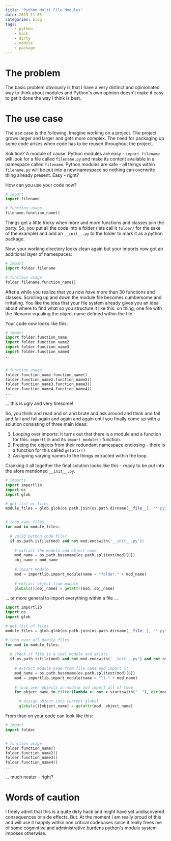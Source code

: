 ```yaml
---
title: "Python Multi File Modules"
date: 2019-11-05
categories: blog
tags:
    - python
    - hack
    - dirty
    - module
    - package
---
```



# The problem

The basic problem obviously is that I have a very distinct and opinionated
way to think about modules and Python's own opinion doesn't make it easy to 
get it done the way I think is best. 


# The use case

The use case is the following. Imagine working on a project. 
The project grows larger and larger and gets more complex. 
The need for packaging up some code arises when code has to be reused throughout 
the project. 

Solution? A module of cause. Python modules are easy - `import filename` will look for a file called `filename.py` and make its content available in a namespace called `filename`. 
Python modules are safe - all things within `filename.py` will be put into a new
namespace so nothing can overwrite thing already present. Easy - right?

How can you use your code now?

```python
# import
import filename

# function usage
filename.function_name()
```


Things get a little tricky when more and more functions and classes join the party.
So, you put all the code into a folder (lets call it `folder/` for the sake of 
the example) and add an `__init__.py` to the folder to mark it as a python package.

Now, your working directory looks clean again but your imports now got an 
additional layer of namespaces:



```python
# import
import folder.filename

# function usage
folder.filename.function_name()
```



After a while you realize that you now have more than 30 functions and classes.
Scrolling up and down the module file becomes cumbersome and irritating. 
You like the idea that your file system already gives you an idea about where 
to find what so you structure it like this: on thing, one file with the filename 
equaling the object name defined within the file. 

Your code now looks like this: 


```python
# import
import folder.function_name
import folder.function_name2
import folder.function_name3
import folder.function_name4
...


# function usage
folder.function_name.function_name()
folder.function_name2.function_name2()
folder.function_name3.function_name3()
folder.function_name4.function_name4()
...
```

... this is ugly and very tiresome!

So, you think and read and sit and brute and ask around and think and fail and fail and fail 
again and again and again until you finally come up with a solution consisting of three 
main ideas: 

1. Looping over imports: It turns out that there is a module and a function for this: `importlib` and its `import_module()` function. 
2. Freeing the objects from their redundant namespace enclosing - there is a function for this called `getattr()`
3. Assigning varying names to the things extracted within the loop. 


Cranking it all together the final solution looks like this - ready to be put into the 
afore mentioned `__init__.py`. 


```python
# imports
import importlib
import os
import glob

# get list of files 
module_files = glob.glob(os.path.join(os.path.dirname(__file__), "*.py"))


# loop over files
for mod in module_files:
  
  # valid python code file?
  if os.path.isfile(mod) and not mod.endswith('__init__.py'):
    
    # extract the module and object name
    mod_name = os.path.basename(os.path.splitext(mod)[0])
    obj_name = mod_name
    
    # import module
    mod = importlib.import_module(name = "folder." + mod_name)
    
    # extract object from module 
    globals()[obj_name] = getattr(mod, obj_name)
```

... or more general to import everything within a file ...


```python
import importlib
import os
import glob

# get list of files 
module_files = glob.glob(os.path.join(os.path.dirname(__file__), "*.py"))

# loop over all module files
for mod in module_files:
  
  # check if file is a real module and exists
  if os.path.isfile(mod) and not mod.endswith('__init__.py') and not os.path.basename(mod).startswith(("_", ".")):
    
    # extract module name from file name and import it
    mod_name = os.path.basename(os.path.splitext(mod)[0])
    mod = importlib.import_module(name = "ll." + mod_name)
    
    # loop over objects in module and import all of them 
    for object_name in filter(lambda x: not x.startswith("__"), dir(mod)):

      # assign object into current global 
      globals()[object_name] = getattr(mod, object_name)
```

From than on your code can look like this:


```python
# import
import folder


# function usage
folder.function_name()
folder.function_name2()
folder.function_name3()
folder.function_name4()
...
```

... much neater - right?


# Words of caution

I freely admit that this is a quite dirty hack and might have yet undiscovered consequences or side effects. But. At the moment I am really proud of this and will use it happily within non critical codebases since it really frees me of some cognintive and administrative burdens python's module system imposes otherwise.
